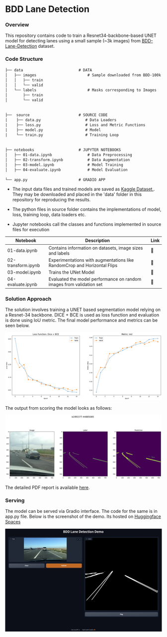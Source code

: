 # BDD Lane Detection

### Overview

This repository contains code to train a Resnet34-backbone-based UNET model for detecting lanes using a small sample (~3k images) from [BDD-Lane-Detection](https://www.bdd100k.com) dataset.

### Code Structure

```
├── data                         # DATA
│   ├── images                       # Sample downloaded from BDD-100k
│   │   ├── train
│   │   └── valid
│   └── labels                       # Masks corresponding to Images 
│       ├── train
│       └── valid


├──  source                      # SOURCE CODE
|    ├── data.py                    # Data Loaders  
|    ├── loss.py                    # Loss and Metric Functions
|    ├── model.py                   # Model
|    └── train.py                   # Training Loop


├── notebooks                    # JUPYTER NOTEBOOKS
│   ├── 01-data.ipynb                # Data Preprocessing
│   ├── 02-transform.ipynb           # Data Augmentation
│   ├── 03-model.ipynb               # Model Training
│   ├── 04-evaluate.ipynb            # Model Evaluation

└── app.py                       # GRADIO APP

```

- The input data files and trained models are saved as [Kaggle Dataset.](https://www.kaggle.com/datasets/brightertiger/bdd-lane-detection). They may be downloaded and placed in the 'data' folder in this repository for reproducing the results.

- The python files in source folder contains the implementations of model, loss, training loop, data loaders etc. 

- Jupyter notebooks call the classes and functions implemented in source files for execution

|Notebook|Description|Link|
|--------|-----------|-----|
|01-data.ipynb| Contains information on datasets, image sizes and labels|:link:|
|02-transform.ipynb| Experimentations with augmentations like RandomCrop and Horizontal Flips|:link:|
|03-model.ipynb| Trains the UNet Model|:link:|
|04-evaluate.ipynb| Evaluated the model performance on random images from validation set|:link:|

### Solution Approach

The solution involves training a UNET based segmentation model relying on a Resnet-34 backbone. DICE + BCE is used as loss function and evaluation is done using IoU metric. The final model performance and metrics can be seen below. 

![](/docs/performance.png)

The output from scoring the model looks as follows:

![](/docs/output.png)

The detailed PDF report is available [here](report.pdf).

### Serving

The model can be served via Gradio interface. The code for the same is in app.py file. Below is the screenshot of the demo. Its hosted on [Huggingface Spaces](https://huggingface.co/spaces/brightertiger/bdd-lane-detection)

![](/docs/app.png)

